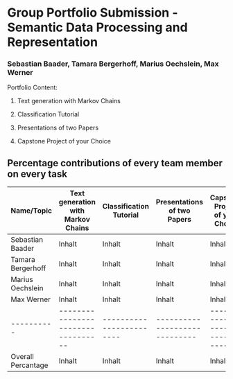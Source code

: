 # Group Portfolio Submission - Semantic Data Processing and Representation

### Sebastian Baader, Tamara Bergerhoff, Marius Oechslein, Max Werner 

Portfolio Content:

1. Text generation with Markov Chains

2. Classification Tutorial

3. Presentations of two Papers

4. Capstone Project of your Choice

## Percentage contributions of every team member on every task

Name/Topic | Text generation with Markov Chains | Classification Tutorial | Presentations of two Papers | Capstone Project of your Choice
---------- | ---------------------------------- | ------------------------|-----------------------------|--------------------------------
Sebastian Baader | Inhalt                       | Inhalt                  | Inhalt                      | Inhalt
Tamara Bergerhoff | Inhalt                      | Inhalt                  | Inhalt                      | Inhalt
Marius Oechslein | Inhalt                       | Inhalt                  | Inhalt                      | Inhalt
Max Werner | Inhalt                             | Inhalt                  | Inhalt                      | Inhalt
---------- | ---------------------------------- | ------------------------|-----------------------------|--------------------------------
Overall Percantage | Inhalt                             | Inhalt                  | Inhalt                      | Inhalt